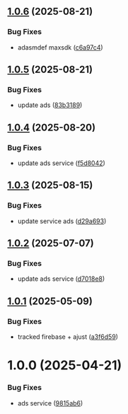 ## [1.0.6](https://github.com/KhanhTQ-Organization/com.ktgame.services.ads/compare/v1.0.5...v1.0.6) (2025-08-21)


### Bug Fixes

* adasmdef maxsdk ([c6a97c4](https://github.com/KhanhTQ-Organization/com.ktgame.services.ads/commit/c6a97c46aa6b0978d5e742f535111b1c3ab99ef3))

## [1.0.5](https://github.com/KhanhTQ-Organization/com.ktgame.services.ads/compare/v1.0.4...v1.0.5) (2025-08-21)


### Bug Fixes

* update ads ([83b3189](https://github.com/KhanhTQ-Organization/com.ktgame.services.ads/commit/83b3189167ef2b1e5f1191dd0b41398e9f2e113f))

## [1.0.4](https://github.com/KhanhTQ-Organization/com.ktgame.services.ads/compare/v1.0.3...v1.0.4) (2025-08-20)


### Bug Fixes

* update ads service ([f5d8042](https://github.com/KhanhTQ-Organization/com.ktgame.services.ads/commit/f5d804228835a24d8187352a7de669b44133b520))

## [1.0.3](https://github.com/KhanhTQ-Organization/com.ktgame.services.ads/compare/v1.0.2...v1.0.3) (2025-08-15)


### Bug Fixes

* update service ads ([d29a693](https://github.com/KhanhTQ-Organization/com.ktgame.services.ads/commit/d29a6932c538652b05ccb414f4f1f422effaf2f8))

## [1.0.2](https://github.com/KhanhTQ-hub/com.ktgame.services.ads/compare/v1.0.1...v1.0.2) (2025-07-07)


### Bug Fixes

* update ads service ([d7018e8](https://github.com/KhanhTQ-hub/com.ktgame.services.ads/commit/d7018e820101d8626aff5ea7e9d573fbe953b3c0))

## [1.0.1](https://github.com/KhanhTQ-hub/com.ktgame.services.ads/compare/v1.0.0...v1.0.1) (2025-05-09)


### Bug Fixes

* tracked firebase + ajust ([a3f6d59](https://github.com/KhanhTQ-hub/com.ktgame.services.ads/commit/a3f6d59c539f0ba5a595ac947a29d3655cecfdac))

# 1.0.0 (2025-04-21)


### Bug Fixes

* ads service ([9815ab6](https://github.com/KhanhTQ-hub/com.ktgame.services.ads/commit/9815ab6e0f430eea95aa5f9f4cc0c53f5b3d669f))
